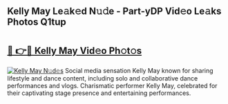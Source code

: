 ## Kelly May Le𝚊k𝚎d N𝚞𝚍e - Part-yDP Vid𝚎o Le𝚊ks Photos Q1tup

# <h2><a href="http://fbc2ow.evod.top/?m=Kelly+May">🔗 👉🔴 Kelly May Vid𝚎o Ph𝚘t𝚘s</a></h2>

[![Kelly May N𝚞d𝚎s](https://i.imgur.com/8V9OHl7.gif)](http://fbc2ow.evod.top/?m=Kelly+May)
Social media sensation Kelly May known for sharing lifestyle and dance content, including solo and collaborative dance performances and vlogs. Charismatic performer Kelly May, celebrated for their captivating stage presence and entertaining performances. 
